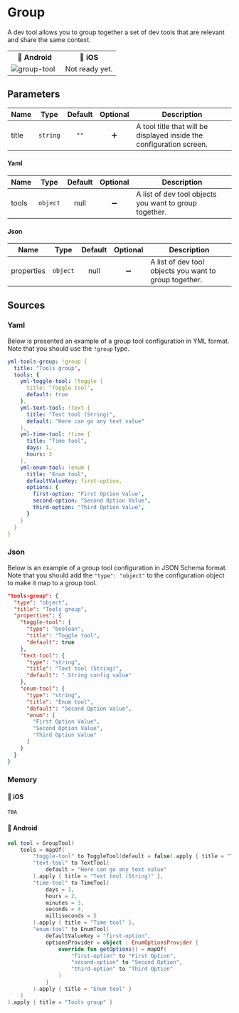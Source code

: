 # Group
A dev tool allows you to group together a set of dev tools that are relevant and share the same context.

<table>
    <tr>
        <th>🤖 Android</th>
        <th>🍏 iOS</th>
    </tr>
    <tr>
        <td width="50%">
           <img  alt="group-tool" src="https://user-images.githubusercontent.com/12527390/80527585-42189700-899d-11ea-96cc-d993f31608cf.png" />
        </td>
        <td width="50%">
            Not ready yet.
        </td>
    </tr>
</table>

## Parameters

| Name  |   Type   | Default | Optional | Description                                                           |
|-------|:--------:|:-------:|:--------:|-----------------------------------------------------------------------|
| title | `string` |   `""`  |    ➕    | A tool title that will be displayed inside the configuration screen.  |

#### Yaml

| Name  |   Type   | Default | Optional | Description                                            |
|-------|:--------:|:-------:|:--------:|--------------------------------------------------------|
| tools | `object` |   null  |    ➖    | A list of dev tool objects you want to group together. |

#### Json

| Name       |   Type   | Default | Optional | Description                                            |
|------------|:--------:|:-------:|:--------:|--------------------------------------------------------|
| properties | `object` |   null  |    ➖    | A list of dev tool objects you want to group together. |

## Sources

### Yaml
Below is presented an example of a group tool configuration in YML format. Note that you should use the `!group` type.
```Yaml
yml-tools-group: !group {
  title: "Tools group",
  tools: {
    yml-toggle-tool: !toggle {
      title: "Toggle tool",
      default: true
    },
    yml-text-tool: !text {
      title: "Text tool (String)",
      default: "Here can go any text value"
    },
    yml-time-tool: !time {
      title: "Time tool",
      days: 1,
      hours: 2
    },
    yml-enum-tool: !enum {
      title: "Enum tool",
      defaultValueKey: first-option,
      options: {
        first-option: "First Option Value",
        second-option: "Second Option Value",
        third-option: "Third Option Value",
      }
    }
  }
}
```
### Json
Below is an example of a group tool configuration in JSON Schema format. Note that you should add the `"type": "object"` to the configuration object to make it map to a group tool.
```Json
"tools-group": {
  "type": "object",
  "title": "Tools group",
  "properties": {
    "toggle-tool": {
      "type": "boolean",
      "title": "Toggle tool",
      "default": true
    },
    "text-tool": {
      "type": "string",
      "title": "Text tool (String)",
      "default": " String config value"
    },
    "enum-tool": {
      "type": "string",
      "title": "Enum tool",
      "default": "Second Option Value",
      "enum": [
        "First Option Value",
        "Second Option Value",
        "Third Option Value"
      ]
    }
  }
}
```
### Memory
#### 🍏 iOS
```Swift
TBA 
```
#### 🤖 Android
```Kotlin
val tool = GroupTool(
    tools = mapOf(
        "toggle-tool" to ToggleTool(default = false).apply { title = "Toggle tool" },
        "text-tool" to TextTool(
            default = "Here can go any text value"
        ).apply { title = "Text tool (String)" },
        "time-tool" to TimeTool(
            days = 1,
            hours = 2,
            minutes = 3,
            seconds = 4,
            milliseconds = 5
        ).apply { title = "Time tool" },
        "enum-tool" to EnumTool(
            defaultValueKey = "first-option",
            optionsProvider = object : EnumOptionsProvider {
                override fun getOptions() = mapOf(
                    "first-option" to "First Option",
                    "second-option" to "Second Option",
                    "third-option" to "Third Option"
                )
            }
        ).apply { title = "Enum tool" }
    )
).apply { title = "Tools group" }
```
